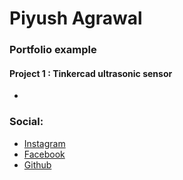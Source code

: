 # Piyush Agrawal
### Portfolio example

#### Project 1 : Tinkercad ultrasonic sensor
- 

### Social:
- [Instagram](https://www.instagram.com/_piyush_268)
- [Facebook](https://www.facebook.com)
- [Github](https://www.github.com/cacklouncle)
